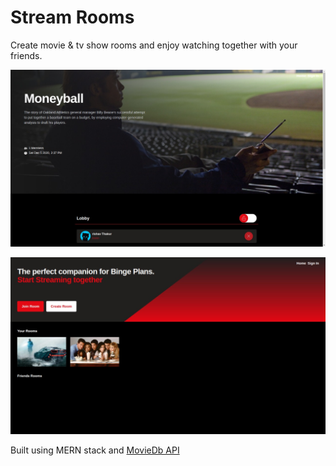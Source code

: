 # Stream Rooms

Create movie & tv show rooms and enjoy watching together with your friends. 

![pic1](pic2.jpg "room")

![pic1](pic3.jpg "room")

Built using MERN stack and [MovieDb API](https://developers.themoviedb.org/3/)
